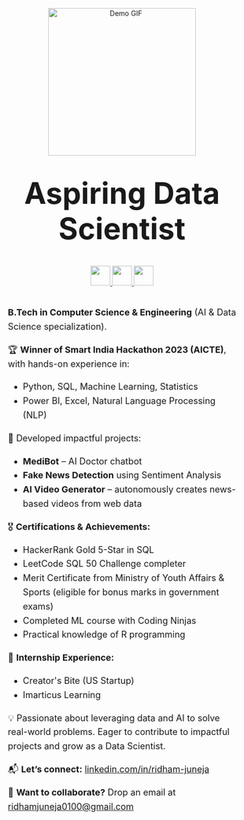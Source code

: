 <div align="center">
  <img src="https://github.com/user-attachments/assets/09c7a5d7-e984-401a-bde8-9ad45d4c54ff" width="300" alt="Demo GIF"/>
  
<div align="center">
  <h1 style="font-size: 60px; font-weight: bold; margin-top: 40px;">
    Aspiring Data Scientist
  </h1>
</div>

</div>
<div align="center">
  <a href="https://www.linkedin.com/in/ridham-juneja/" target="_blank">
    <img src="https://img.shields.io/badge/-LinkedIn-0A66C2?style=for-the-badge&logo=linkedin&logoColor=white" height="40"/>
  </a>
  <a href="https://leetcode.com/Ridham0100/" target="_blank">
    <img src="https://img.shields.io/badge/-LeetCode-FFA116?style=for-the-badge&logo=leetcode&logoColor=white" height="40"/>
  </a>
  <a href="https://drive.google.com/file/d/1f4JdNlOG8nRY6MjWooEy6a1Il0gUX52l/view?usp=drivesdk" target="_blank">
    <img src="https://img.shields.io/badge/-Resume-4285F4?style=for-the-badge&logo=google-drive&logoColor=white" height="40"/>
  </a>
</div>



<div style="max-width: 800px; margin: auto; font-size: 18px; line-height: 1.6; padding: 20px;">
  <p><strong>B.Tech in Computer Science & Engineering</strong> (AI & Data Science specialization).</p>
  
  <p>🏆 <strong>Winner of Smart India Hackathon 2023 (AICTE)</strong>, with hands-on experience in:</p>
  <ul>
    <li>Python, SQL, Machine Learning, Statistics</li>
    <li>Power BI, Excel, Natural Language Processing (NLP)</li>
  </ul>

  <p>🚀 Developed impactful projects:</p>
  <ul>
    <li><strong>MediBot</strong> – AI Doctor chatbot</li>
    <li><strong>Fake News Detection</strong> using Sentiment Analysis</li>
    <li><strong>AI Video Generator</strong> – autonomously creates news-based videos from web data</li>
  </ul>

  <p>🎖️ <strong>Certifications & Achievements:</strong></p>
  <ul>
    <li>HackerRank Gold 5-Star in SQL</li>
    <li>LeetCode SQL 50 Challenge completer</li>
    <li>Merit Certificate from Ministry of Youth Affairs & Sports (eligible for bonus marks in government exams)</li>
    <li>Completed ML course with Coding Ninjas</li>
    <li>Practical knowledge of R programming</li>
  </ul>

  <p>💼 <strong>Internship Experience:</strong></p>
  <ul>
    <li>Creator's Bite (US Startup)</li>
    <li>Imarticus Learning</li>
  </ul>

  <p>💡 Passionate about leveraging data and AI to solve real-world problems. Eager to contribute to impactful projects and grow as a Data Scientist.</p>

  <p>📬 <strong>Let’s connect:</strong> <a href="https://linkedin.com/in/ridham-juneja" target="_blank">linkedin.com/in/ridham-juneja</a></p>

  <p>🤝 <strong>Want to collaborate?</strong> Drop an email at <a href="mailto:ridhamjuneja0100@gmail.com">ridhamjuneja0100@gmail.com</a></p>
</div>
